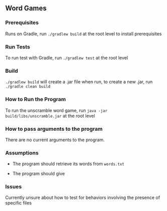 Word Games
----------

### Prerequisites

Runs on Gradle, run ```./gradlew build``` at the root level to install prerequisites

### Run Tests

To run test with Gradle, run ```./gradlew test``` at the root level

### Build

```./gradlew build``` will create a .jar file when run, to create a new .jar, run ```./gradle clean build```

### How to Run the Program

To run the unscramble word game, run ```java -jar build/libs/unscramble.jar``` at the root level

### How to pass arguments to the program

There are no current arguments to the program.

### Assumptions

- The program should retrieve its words from ```words.txt```

- The program should give 

### Issues
Currently unsure about how to test for behaviors involving the presence of specific files